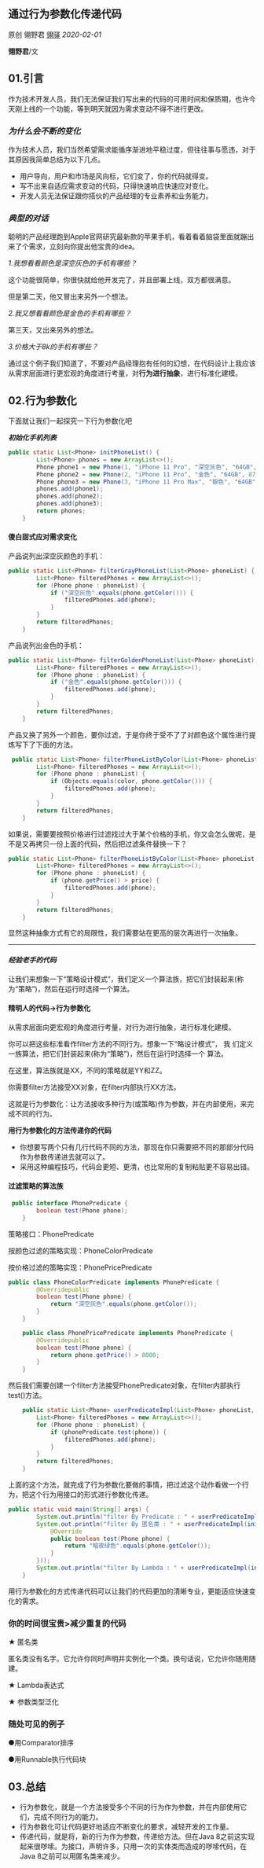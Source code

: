 ## 通过行为参数化传递代码

原创 翎野君 [翎驿](javascript:void(0);) *2020-02-01*

**翎野君**/文


## 01.引言



作为技术开发人员，我们无法保证我们写出来的代码的可用时间和保质期，也许今天刚上线的一个功能，等到明天就因为需求变动不得不进行更改。



### ***为什么会不断的变化***

作为技术人员，我们当然希望需求能循序渐进地平稳过度，但往往事与愿违，对于其原因我简单总结为以下几点。

- 用户导向，用户和市场是风向标，它们变了，你的代码就得变。
- 写不出来自适应需求变动的代码，只得快速响应快速应对变化。
- 开发人员无法保证跟你搭伙的产品经理的专业素养和业务能力。



### ***典型的对话***

聪明的产品经理跑到Apple官网研究最新款的苹果手机，看着看着脑袋里面就蹦出来了个需求，立刻向你提出他宝贵的idea。

*1.我想看看颜色是深空灰色的手机有哪些？*

这个功能很简单，你很快就给他开发完了，并且部署上线，双方都很满意。



但是第二天，他又冒出来另外一个想法。

*2.我又想看看颜色是金色的手机有哪些？*



第三天，又出来另外的想法。

*3.价格大于8k的手机有哪些？*



通过这个例子我们知道了，不要对产品经理抱有任何的幻想，在代码设计上我应该从需求层面进行更宏观的角度进行考量，对**行为进行抽象**，进行标准化建模。



## 02.行为参数化


下面就让我们一起探究一下行为参数化吧



***初始化手机列表***

```java
public static List<Phone> initPhoneList() {
        List<Phone> phones = new ArrayList<>();
        Phone phone1 = new Phone(1, "iPhone 11 Pro", "深空灰色", "64GB", 8699);
        Phone phone2 = new Phone(2, "iPhone 11 Pro", "金色", "64GB", 8700);
        Phone phone3 = new Phone(3, "iPhone 11 Pro Max", "银色", "64GB", 8900);
        phones.add(phone1);
        phones.add(phone2);
        phones.add(phone3);
        return phones;
    }
```



#### **傻白甜式应对需求变化**

产品说列出深空灰颜色的手机：




```java
public static List<Phone> filterGrayPhoneList(List<Phone> phoneList) {
        List<Phone> filteredPhones = new ArrayList<>();
        for (Phone phone : phoneList) {
            if ("深空灰色".equals(phone.getColor())) {
                filteredPhones.add(phone);
            }
        }
        return filteredPhones;
    }
```



产品说列出金色的手机：



```java
public static List<Phone> filterGoldenPhoneList(List<Phone> phoneList) {
        List<Phone> filteredPhones = new ArrayList<>();
        for (Phone phone : phoneList) {
            if ("金色".equals(phone.getColor())) {
                filteredPhones.add(phone);
            }
        }
        return filteredPhones;
    }
```



产品又换了另外一个颜色，要你过滤，于是你终于受不了了对颜色这个属性进行提炼写下了下面的方法。


```java
 public static List<Phone> filterPhoneListByColor(List<Phone> phoneList, String color) {
        List<Phone> filteredPhones = new ArrayList<>();
        for (Phone phone : phoneList) {
            if (Objects.equals(color, phone.getColor())) {
                filteredPhones.add(phone);
            }
        }
        return filteredPhones;
    }
```



如果说，需要要按照价格进行过滤找过大于某个价格的手机，你又会怎么做呢，是不是又再拷贝一份上面的代码，然后把过滤条件替换一下？



```java
public static List<Phone> filterPhoneListByColor(List<Phone> phoneList, int price) {
        List<Phone> filteredPhones = new ArrayList<>();
        for (Phone phone : phoneList) {
            if (phone.getPrice() > price) {
                filteredPhones.add(phone);
            }
        }
        return filteredPhones;
    }
```



显然这种抽象方式有它的局限性，我们需要站在更高的层次再进行一次抽象。

***

#### ***经验老手的代码***

让我们来想象一下“策略设计模式”，我们定义一个算法族，把它们封装起来(称为“策略”)，然后在运行时选择一个算法。

#### **精明人的代码->行为参数化**

从需求层面向更宏观的角度进行考量，对行为进行抽象，进行标准化建模。

你可以把这些标准看作filter方法的不同行为。想象一下“略设计模式”， 我
们定义一族算法，把它们封装起来(称为“策略")，然后在运行时选择一个
算法。

在这里，算法族就是XX，不同的策略就是YY和ZZ。

你需要filter方法接受XX对象，在filter内部执行XX方法。

这就是行为参数化：让方法接收多种行为(或策略)作为参数，并在内部使用，来完成不同的行为。

**用行为参数化的方法传递你的代码**

- 你想要写两个只有几行代码不同的方法，那现在你只需要把不同的那部分代码作为参数传递进去就可以了。
- 采用这种编程技巧，代码会更短、更清，也比常用的复制粘贴更不容易出错。

#### 过滤策略的算法族


```java
 public interface PhonePredicate {
        boolean test(Phone phone);
    }
```

策略接口：PhonePredicate



按颜色过滤的策略实现：PhoneColorPredicate

按价格过滤的策略实现：PhonePricePredicate



```java
public class PhoneColorPredicate implements PhonePredicate {
        @Overridepublic
        boolean test(Phone phone) {
            return "深空灰色".equals(phone.getColor());
        }
    }

    public class PhonePricePredicate implements PhonePredicate {
        @Overridepublic
        boolean test(Phone phone) {
            return phone.getPrice() > 8000;
        }
    }

```

然后我们需要创建一个filter方法接受PhonePredicate对象，在filter内部执行test()方法。


```java
    public static List<Phone> userPredicateImpl(List<Phone> phoneList, 		PhonePredicate phonePredicate) {
        List<Phone> filteredPhones = new ArrayList<>();
        for (Phone phone : phoneList) {
            if (phonePredicate.test(phone)) {
                filteredPhones.add(phone);
            }
        }
        return filteredPhones;
    }

```

上面的这个方法，就完成了行为参数化要做的事情，把过滤这个动作看做一个行为，把这个行为用接口的形式进行参数化传递。


```java
public static void main(String[] args) {
        System.out.println("filter By Predicate : " + userPredicateImpl(initPhoneList(), new PhonePricePredicate()));
        System.out.println("filter By 匿名类 : " + userPredicateImpl(initPhoneList(), new PhonePredicate() {
            @Override 
            public boolean test(Phone phone) {
                return "暗夜绿色".equals(phone.getColor());
            }
        }));
        System.out.println("filter By Lambda : " + userPredicateImpl(initPhoneList(), (Phone phone) -> "暗夜绿色".equals(phone.getColor())));
    }
```

用行为参数化的方式传递代码可以让我们的代码更加的清晰专业，更能适应快速变化的需求。

### 你的时间很宝贵>减少重复的代码

★ 匿名类

匿名类没有名字。它允许你同时声明并实例化一个类。换句话说，它允许你随用随建。

★ Lambda表达式

★ 参数类型泛化

### 随处可见的例子

●用Comparator排序

●用Runnable执行代码块



## 03.总结



- 行为参数化，就是一个方法接受多个不同的行为作为参数，并在内部使用它们，完成不同行为的能力。
- 行为参数化可让代码更好地适应不断变化的要求，减轻开发的工作量。
- 传递代码，就是将，新的行为作为参数，传递给方法。但在Java 8之前这实现起来很哕嗦。为接口，声明许多，只用一次的实体类而造成的哕嗦代码，在Java 8之前可以用匿名类来减少。

